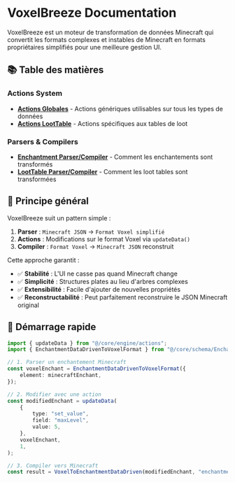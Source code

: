 # VoxelBreeze Documentation

VoxelBreeze est un moteur de transformation de données Minecraft qui convertit
les formats complexes et instables de Minecraft en formats propriétaires
simplifiés pour une meilleure gestion UI.

## 📚 Table des matières

### Actions System

- [**Actions Globales**](./actions-global.md) - Actions génériques utilisables
  sur tous les types de données
- [**Actions LootTable**](./actions-loottable.md) - Actions spécifiques aux
  tables de loot

### Parsers & Compilers

- [**Enchantment Parser/Compiler**](./enchantment-parser-compiler.md) - Comment
  les enchantements sont transformés
- [**LootTable Parser/Compiler**](./loottable-parser-compiler.md) - Comment les
  loot tables sont transformées

## 🎯 Principe général

VoxelBreeze suit un pattern simple :

1. **Parser** : `Minecraft JSON` → `Format Voxel simplifié`
2. **Actions** : Modifications sur le format Voxel via `updateData()`
3. **Compiler** : `Format Voxel` → `Minecraft JSON` reconstruit

Cette approche garantit :

- ✅ **Stabilité** : L'UI ne casse pas quand Minecraft change
- ✅ **Simplicité** : Structures plates au lieu d'arbres complexes
- ✅ **Extensibilité** : Facile d'ajouter de nouvelles propriétés
- ✅ **Reconstructabilité** : Peut parfaitement reconstruire le JSON Minecraft
  original

## 🚀 Démarrage rapide

```typescript
import { updateData } from "@/core/engine/actions";
import { EnchantmentDataDrivenToVoxelFormat } from "@/core/schema/EnchantmentProps";

// 1. Parser un enchantement Minecraft
const voxelEnchant = EnchantmentDataDrivenToVoxelFormat({
    element: minecraftEnchant,
});

// 2. Modifier avec une action
const modifiedEnchant = updateData(
    {
        type: "set_value",
        field: "maxLevel",
        value: 5,
    },
    voxelEnchant,
    1,
);

// 3. Compiler vers Minecraft
const result = VoxelToEnchantmentDataDriven(modifiedEnchant, "enchantment");
```
